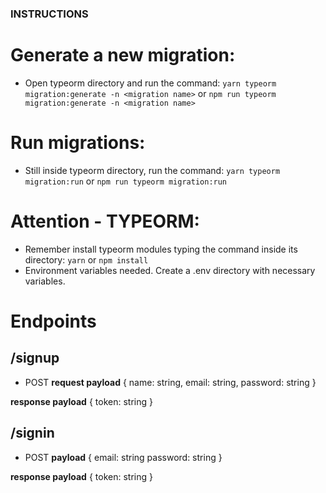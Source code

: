 ### INSTRUCTIONS

# Generate a new migration:
* Open typeorm directory and run the command: `yarn typeorm migration:generate -n <migration name>` or `npm run typeorm migration:generate -n <migration name>`

# Run migrations:
* Still inside typeorm directory, run the command: `yarn typeorm migration:run` or `npm run typeorm migration:run`

# Attention - TYPEORM:
* Remember install typeorm modules typing the command inside its directory: `yarn` or `npm install`
* Environment variables needed. Create a .env directory with necessary variables.

# Endpoints

## /signup
* POST
**request payload**
{
    name: string,
    email: string,
    password: string
}

**response payload**
{
    token: string
}

## /signin
* POST 
**payload**
{
    email: string
    password: string
}

**response payload**
{
    token: string
}